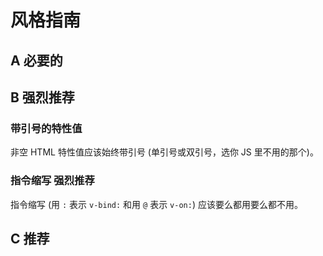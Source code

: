 # 风格指南

## A 必要的


## B 强烈推荐



### 带引号的特性值

非空 HTML 特性值应该始终带引号 (单引号或双引号，选你 JS 里不用的那个)。

### 指令缩写 强烈推荐

指令缩写 (用 `:` 表示 `v-bind:` 和用 `@` 表示 `v-on:`) 应该要么都用要么都不用。




## C 推荐




